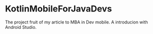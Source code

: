# KotlinMobileForJavaDevs
The project fruit of my article to MBA in Dev mobile. A introducion with Android Studio.
